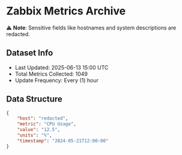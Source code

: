 # Zabbix Metrics Archive

⚠️ **Note**: Sensitive fields like hostnames and system descriptions are redacted.

## Dataset Info
- Last Updated: 2025-06-13 15:00 UTC
- Total Metrics Collected: 1049
- Update Frequency: Every (1) hour

## Data Structure
```json
{
    "host": "redacted",
    "metric": "CPU Usage",
    "value": "12.5",
    "units": "%",
    "timestamp": "2024-05-21T12:00:00"
}
```
